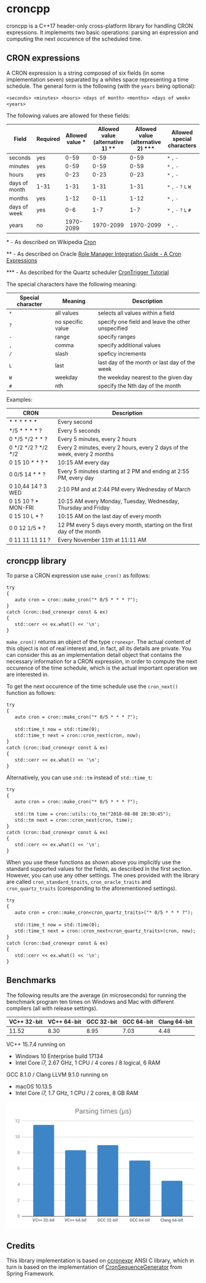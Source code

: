 # croncpp

croncpp is a C++17 header-only cross-platform library for handling CRON expressions. It implements two basic operations: parsing an expression and computing the next occurence of the scheduled time.

## CRON expressions
A CRON expression is a string composed of six fields (in some implementation seven) separated by a whites space representing a time schedule. The general form is the following (with the `years` being optional):

```
<seconds> <minutes> <hours> <days of month> <months> <days of week> <years>
```

The following values are allowed for these fields:

| Field | Required | Allowed value * | Allowed value (alternative 1) ** | Allowed value (alternative 2) *** | Allowed special characters |
| --- | --- | --- | --- | --- | --- |
| seconds | yes | 0-59 | 0-59 | 0-59 | `*` `,` `-` |
| minutes | yes | 0-59 | 0-59 | 0-59 | `*` `,` `-` |
| hours | yes | 0-23 | 0-23 | 0-23 | `*` `,` `-` |
| days of month | 1-31 | 1-31 | 1-31 | 1-31 | `*` `,` `-` `?` `L` `W` |
| months | yes | 1-12 | 0-11 | 1-12 | `*` `,` `-` |
| days of week | yes | 0-6 | 1-7 | 1-7 | `*` `,` `-` `?` `L` `#` |
| years | no | 1970-2099 | 1970-2099 | 1970-2099 | `*` `,` `-` |

\* - As described on Wikipedia [Cron](https://en.wikipedia.org/wiki/Cron)

** - As described on Oracle [Role Manager Integration Guide - A Cron Expressions](https://docs.oracle.com/cd/E12058_01/doc/doc.1014/e12030/cron_expressions.htm)

*** - As described for the Quartz scheduler [CronTrigger Tutorial](http://www.quartz-scheduler.org/documentation/quartz-1.x/tutorials/crontrigger)

The special characters have the following meaning:

| Special character | Meaning | Description |
| --- | --- | --- |
| `*` | all values | selects all values within a field |
| `?` | no specific value | specify one field and leave the other unspecified |
| `-` | range | specify ranges |
| `,` | comma | specify additional values |
| `/` | slash | speficy increments |
| `L` | last | last day of the month or last day of the week |
| `W` | weekday | the weekday nearest to the given day |
| `#` | nth |  specify the Nth day of the month |

Examples: 

| CRON | Description |
| --- | --- |
| * * * * * * | Every second |
| */5 * * * * ? | Every 5 seconds |
| 0 */5 */2 * * ? | Every 5 minutes, every 2 hours |
| 0 */2 */2 ? */2 */2 | Every 2 minutes, every 2 hours, every 2 days of the week, every 2 months |
| 0 15 10 * * ? * | 10:15 AM every day |
| 0 0/5 14 * * ? | Every 5 minutes starting at 2 PM and ending at 2:55 PM, every day |
| 0 10,44 14 ? 3 WED | 2:10 PM and at 2:44 PM every Wednesday of March |
| 0 15 10 ? * MON-FRI | 10:15 AM every Monday, Tuesday, Wednesday, Thursday and Friday |
| 0 15 10 L * ? | 10:15 AM on the last day of every month |
| 0 0 12 1/5 * ? | 12 PM every 5 days every month, starting on the first day of the month |
| 0 11 11 11 11 ? | Every November 11th at 11:11 AM |

## croncpp library

To parse a CRON expression use `make_cron()` as follows:

```
try
{
   auto cron = cron::make_cron("* 0/5 * * * ?");
}
catch (cron::bad_cronexpr const & ex)
{
   std::cerr << ex.what() << '\n';
}
```

`make_cron()` returns an object of the type `cronexpr`. The actual content of this object is not of real interest and, in fact, all its details are private. You can consider this as an implementation detail object that contains the necessary information for a CRON expression, in order to compute the next occurence of the time schedule, which is the actual important operation we are interested in.

To get the next occurence of the time schedule use the `cron_next()` function as follows:

```
try
{
   auto cron = cron::make_cron("* 0/5 * * * ?");
   
   std::time_t now = std::time(0);
   std::time_t next = cron::cron_next(cron, now);   
}
catch (cron::bad_cronexpr const & ex)
{
   std::cerr << ex.what() << '\n';
}
```

Alternatively, you can use `std::tm` instead of `std::time_t`:

```
try
{
   auto cron = cron::make_cron("* 0/5 * * * ?");
   
   std::tm time = cron::utils::to_tm("2018-08-08 20:30:45");
   std::tm next = cron::cron_next(cron, time);
}
catch (cron::bad_cronexpr const & ex)
{
   std::cerr << ex.what() << '\n';
}
```

When you use these functions as shown above you implicitly use the standard supported values for the fields, as described in the first section. However, you can use any other settings. The ones provided with the library are called `cron_standard_traits`, `cron_oracle_traits` and `cron_quartz_traits` (coresponding to the aforementioned settings).

```
try
{
   auto cron = cron::make_cron<cron_quartz_traits>("* 0/5 * * * ?");
   
   std::time_t now = std::time(0);
   std::time_t next = cron::cron_next<cron_quartz_traits>(cron, now);   
}
catch (cron::bad_cronexpr const & ex)
{
   std::cerr << ex.what() << '\n';
}
```

## Benchmarks

The following results are the average (in microseconds) for running the benchmark program ten times on Windows and Mac with different compilers (all with release settings).

| VC++ 32-bit| VC++ 64-bit | GCC 32-bit | GCC 64-bit | Clang 64-bit |
| --- | --- | --- | --- | --- |
| 11.52 | 8.30 | 8.95 | 7.03 | 4.48 |

VC++ 15.7.4 running on 
* Windows 10 Enterprise build 17134
* Intel Core i7, 2.67 GHz, 1 CPU / 4 cores / 8 logical, 6 RAM
  
GCC 8.1.0 / Clang LLVM 9.1.0 running on
* macOS 10.13.5
* Intel Core i7, 1.7 GHz, 1 CPU / 2 cores, 8 GB RAM

![CRON parsin](res/cron_parsing.png)

## Credits

This library implementation is based on [ccronexpr](https://github.com/staticlibs/ccronexpr) ANSI C library, which in turn is based on the implementation of [CronSequenceGenerator](https://github.com/spring-projects/spring-framework/blob/babbf6e8710ab937cd05ece20270f51490299270/spring-context/src/main/java/org/springframework/scheduling/support/CronSequenceGenerator.java) from Spring Framework.